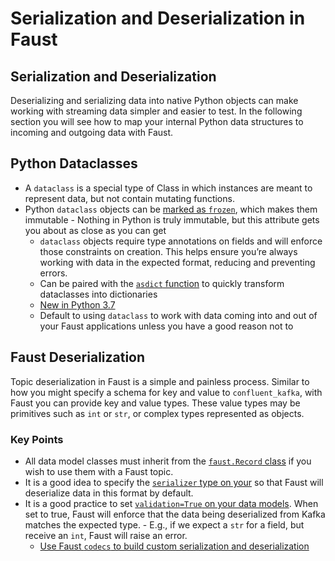 # Serialization and Deserialization in Faust

## Serialization and Deserialization

Deserializing and serializing data into native Python objects can make working with streaming data simpler and easier to test. In the following section you will see how to map your internal Python data structures to incoming and outgoing data with Faust.

## Python Dataclasses

- A `dataclass` is a special type of Class in which instances are meant to represent data, but not contain mutating functions.
- Python `dataclass` objects can be [marked as `frozen`](https://docs.python.org/3/library/dataclasses.html#frozen-instances), which makes them immutable - Nothing in Python is truly immutable, but this attribute gets you about as close as you can get
  - `dataclass` objects require type annotations on fields and will enforce those constraints on creation. This helps ensure you’re always working with data in the expected format, reducing and preventing errors.
  - Can be paired with the [`asdict` function](https://docs.python.org/3/library/dataclasses.html#dataclasses.asdict) to quickly transform dataclasses into dictionaries
  - [New in Python 3.7](https://docs.python.org/3/whatsnew/3.7.html)
  - Default to using `dataclass` to work with data coming into and out of your Faust applications unless you have a good reason not to

## Faust Deserialization

Topic deserialization in Faust is a simple and painless process. Similar to how you might specify a schema for key and value to `confluent_kafka`, with Faust you can provide key and value types. These value types may be primitives such as `int` or `str`, or complex types represented as objects.

### Key Points

- All data model classes must inherit from the [`faust.Record` class](https://faust.readthedocs.io/en/latest/userguide/models.html#records) if you wish to use them with a Faust topic.
- It is a good idea to specify the [`serializer` type on your](https://faust.readthedocs.io/en/latest/userguide/models.html#serialization-deserialization) so that Faust will deserialize data in this format by default.
- It is a good practice to set [`validation=True` on your data models](https://faust.readthedocs.io/en/latest/userguide/models.html#model-validation). When set to true, Faust will enforce that the data being deserialized from Kafka matches the expected type. - E.g., if we expect a `str` for a field, but receive an `int`, Faust will raise an error.
  - [Use Faust `codecs` to build custom serialization and deserialization](https://faust.readthedocs.io/en/latest/userguide/models.html#codec-registry)
